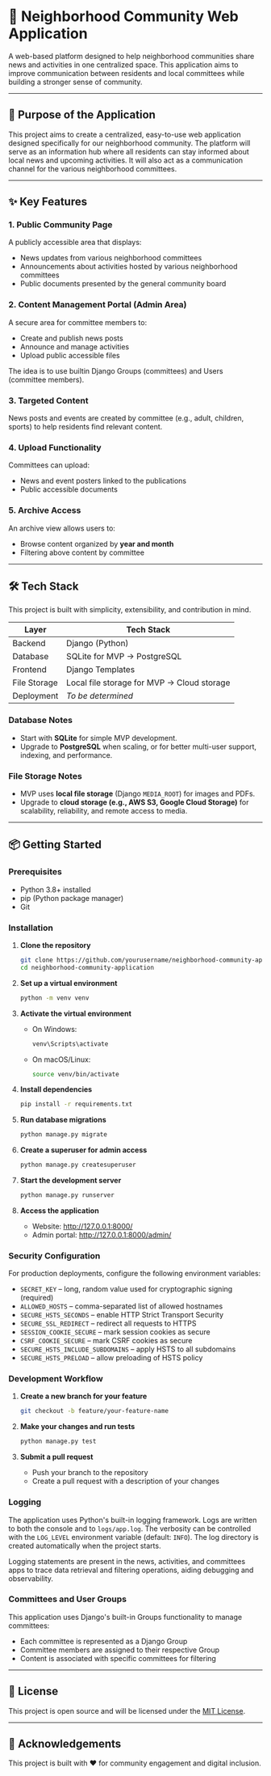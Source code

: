 # 🏡 Neighborhood Community Web Application

A web-based platform designed to help neighborhood communities share news and activities in one centralized space. This application aims to improve communication between residents and local committees while building a stronger sense of community.

---

## 📌 Purpose of the Application

This project aims to create a centralized, easy-to-use web application designed specifically for our neighborhood community. The platform will serve as an information hub where all residents can stay informed about local news and upcoming activities. It will also act as a communication channel for the various neighborhood committees.

---

## ✨ Key Features

### 1. Public Community Page
A publicly accessible area that displays:
- News updates from various neighborhood committees
- Announcements about activities hosted by various neighborhood committees
- Public documents presented by the general community board

### 2. Content Management Portal (Admin Area)
A secure area for committee members to:
- Create and publish news posts
- Announce and manage activities
- Upload public accessible files

The idea is to use builtin Django Groups (committees) and Users (committee members).

### 3. Targeted Content
News posts and events are created by committee (e.g., adult, children, sports) to help residents find relevant content.

### 4. Upload Functionality
Committees can upload:
- News and event posters linked to the publications
- Public accessible documents

### 5. Archive Access
An archive view allows users to:
- Browse content organized by **year and month**
- Filtering above content by committee

---

## 🛠️ Tech Stack

This project is built with simplicity, extensibility, and contribution in mind.

| Layer        | Tech Stack                                 |
|--------------|--------------------------------------------|
| Backend      | Django (Python)                            |
| Database     | SQLite for MVP → PostgreSQL                |
| Frontend     | Django Templates                           |
| File Storage | Local file storage for MVP → Cloud storage |
| Deployment   | _To be determined_                         |

### Database Notes
- Start with **SQLite** for simple MVP development.
- Upgrade to **PostgreSQL** when scaling, or for better multi-user support, indexing, and performance.

### File Storage Notes
- MVP uses **local file storage** (Django `MEDIA_ROOT`) for images and PDFs.
- Upgrade to **cloud storage (e.g., AWS S3, Google Cloud Storage)** for scalability, reliability, and remote access to media.

---

## 📦 Getting Started

### Prerequisites
- Python 3.8+ installed
- pip (Python package manager)
- Git

### Installation

1. **Clone the repository**
   ```bash
   git clone https://github.com/yourusername/neighborhood-community-application.git
   cd neighborhood-community-application
   ```

2. **Set up a virtual environment**
   ```bash
   python -m venv venv
   ```

3. **Activate the virtual environment**
   - On Windows:
     ```bash
     venv\Scripts\activate
     ```
   - On macOS/Linux:
     ```bash
     source venv/bin/activate
     ```

4. **Install dependencies**
   ```bash
   pip install -r requirements.txt
   ```

5. **Run database migrations**
   ```bash
   python manage.py migrate
   ```

6. **Create a superuser for admin access**
   ```bash
   python manage.py createsuperuser
   ```

7. **Start the development server**
   ```bash
   python manage.py runserver
   ```

8. **Access the application**
   - Website: http://127.0.0.1:8000/
   - Admin portal: http://127.0.0.1:8000/admin/

### Security Configuration

For production deployments, configure the following environment variables:

- `SECRET_KEY` – long, random value used for cryptographic signing (required)
- `ALLOWED_HOSTS` – comma-separated list of allowed hostnames
- `SECURE_HSTS_SECONDS` – enable HTTP Strict Transport Security
- `SECURE_SSL_REDIRECT` – redirect all requests to HTTPS
- `SESSION_COOKIE_SECURE` – mark session cookies as secure
- `CSRF_COOKIE_SECURE` – mark CSRF cookies as secure
- `SECURE_HSTS_INCLUDE_SUBDOMAINS` – apply HSTS to all subdomains
- `SECURE_HSTS_PRELOAD` – allow preloading of HSTS policy

### Development Workflow

1. **Create a new branch for your feature**
   ```bash
   git checkout -b feature/your-feature-name
   ```

2. **Make your changes and run tests**
   ```bash
   python manage.py test
   ```

3. **Submit a pull request**
   - Push your branch to the repository
   - Create a pull request with a description of your changes

### Logging

The application uses Python's built-in logging framework. Logs are written to
both the console and to `logs/app.log`. The verbosity can be controlled with
the `LOG_LEVEL` environment variable (default: `INFO`). The log directory is
created automatically when the project starts.

Logging statements are present in the news, activities, and committees apps to
trace data retrieval and filtering operations, aiding debugging and observability.

### Committees and User Groups
This application uses Django's built-in Groups functionality to manage committees:
- Each committee is represented as a Django Group
- Committee members are assigned to their respective Group
- Content is associated with specific committees for filtering

---

## 📄 License

This project is open source and will be licensed under the [MIT License](https://opensource.org/licenses/MIT).

---

## 🤝 Acknowledgements

This project is built with ❤️ for community engagement and digital inclusion.